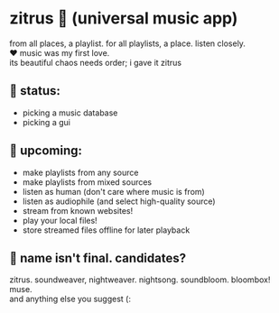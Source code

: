 # zitrus 🍋 (universal music app)
from all places, a playlist. for all playlists, a place. listen closely.  
❤️ music was my first love.  
its beautiful chaos needs order; i gave it zitrus

## 🌱 status:
- picking a music database
- picking a gui

## 🔮 upcoming:
- make playlists from any source
- make playlists from mixed sources
- listen as human (don't care where music is from)
- listen as audiophile (and select high-quality source)
- stream from known websites!
- play your local files!
- store streamed files offline for later playback

## 👥 name isn't final. candidates?
zitrus. soundweaver, nightweaver. nightsong. soundbloom. bloombox! muse.  
and anything else you suggest (:
